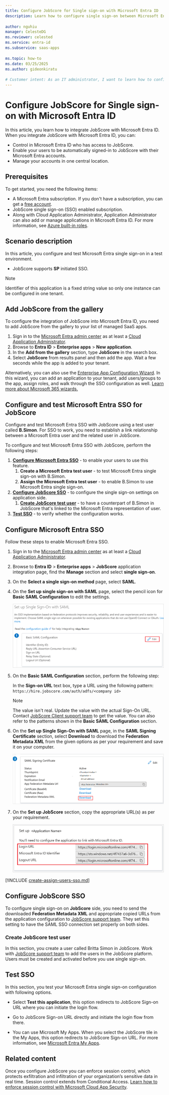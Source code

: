 ```yaml
---
title: Configure JobScore for Single sign-on with Microsoft Entra ID
description: Learn how to configure single sign-on between Microsoft Entra ID and JobScore.

author: nguhiu
manager: CelesteDG
ms.reviewer: celested
ms.service: entra-id
ms.subservice: saas-apps

ms.topic: how-to
ms.date: 03/25/2025
ms.author: gideonkiratu

# Customer intent: As an IT administrator, I want to learn how to configure single sign-on between Microsoft Entra ID and JobScore so that I can control who has access to JobScore, enable automatic sign-in with Microsoft Entra accounts, and manage my accounts in one central location.
---
```

# Configure JobScore for Single sign-on with Microsoft Entra ID

In this article,  you learn how to integrate JobScore with Microsoft Entra ID. When you integrate JobScore with Microsoft Entra ID, you can:

* Control in Microsoft Entra ID who has access to JobScore.
* Enable your users to be automatically signed-in to JobScore with their Microsoft Entra accounts.
* Manage your accounts in one central location.

## Prerequisites

To get started, you need the following items:

* A Microsoft Entra subscription. If you don't have a subscription, you can get a [free account](https://azure.microsoft.com/free/).
* JobScore single sign-on (SSO) enabled subscription.
* Along with Cloud Application Administrator, Application Administrator can also add or manage applications in Microsoft Entra ID.
For more information, see [Azure built-in roles](~/identity/role-based-access-control/permissions-reference.md).

## Scenario description

In this article,  you configure and test Microsoft Entra single sign-on in a test environment.

* JobScore supports **SP** initiated SSO.

> [!NOTE]
> Identifier of this application is a fixed string value so only one instance can be configured in one tenant.

## Add JobScore from the gallery

To configure the integration of JobScore into Microsoft Entra ID, you need to add JobScore from the gallery to your list of managed SaaS apps.

1. Sign in to the [Microsoft Entra admin center](https://entra.microsoft.com) as at least a [Cloud Application Administrator](~/identity/role-based-access-control/permissions-reference.md#cloud-application-administrator).
1. Browse to **Entra ID** > **Enterprise apps** > **New application**.
1. In the **Add from the gallery** section, type **JobScore** in the search box.
1. Select **JobScore** from results panel and then add the app. Wait a few seconds while the app is added to your tenant.

 Alternatively, you can also use the [Enterprise App Configuration Wizard](https://portal.office.com/AdminPortal/home?Q=Docs#/azureadappintegration). In this wizard, you can add an application to your tenant, add users/groups to the app, assign roles, and walk through the SSO configuration as well. [Learn more about Microsoft 365 wizards.](/microsoft-365/admin/misc/azure-ad-setup-guides)

<a name='configure-and-test-azure-ad-sso-for-jobscore'></a>

## Configure and test Microsoft Entra SSO for JobScore

Configure and test Microsoft Entra SSO with JobScore using a test user called **B.Simon**. For SSO to work, you need to establish a link relationship between a Microsoft Entra user and the related user in JobScore.

To configure and test Microsoft Entra SSO with JobScore, perform the following steps:

1. **[Configure Microsoft Entra SSO](#configure-azure-ad-sso)** - to enable your users to use this feature.
    1. **Create a Microsoft Entra test user** - to test Microsoft Entra single sign-on with B.Simon.
    1. **Assign the Microsoft Entra test user** - to enable B.Simon to use Microsoft Entra single sign-on.
1. **[Configure JobScore SSO](#configure-jobscore-sso)** - to configure the single sign-on settings on application side.
    1. **[Create JobScore test user](#create-jobscore-test-user)** - to have a counterpart of B.Simon in JobScore that's linked to the Microsoft Entra representation of user.
1. **[Test SSO](#test-sso)** - to verify whether the configuration works.

<a name='configure-azure-ad-sso'></a>

## Configure Microsoft Entra SSO

Follow these steps to enable Microsoft Entra SSO.

1. Sign in to the [Microsoft Entra admin center](https://entra.microsoft.com) as at least a [Cloud Application Administrator](~/identity/role-based-access-control/permissions-reference.md#cloud-application-administrator).
1. Browse to **Entra ID** > **Enterprise apps** > **JobScore** application integration page, find the **Manage** section and select **single sign-on**.
2. On the **Select a single sign-on method** page, select **SAML**.
3. On the **Set up single sign-on with SAML** page, select the pencil icon for **Basic SAML Configuration** to edit the settings.
    
    ![Screenshot shows to edit Basic S A M L Configuration.](common/edit-urls.png "Basic Configuration")

1. On the **Basic SAML Configuration** section, perform the following step:

    In the **Sign-on URL** text box, type a URL using the following pattern:
    `https://hire.jobscore.com/auth/adfs/<company id>`

	> [!NOTE]
	> The value isn't real. Update the value with the actual Sign-On URL. Contact [JobScore Client support team](mailto:support@jobscore.com) to get the value. You can also refer to the patterns shown in the **Basic SAML Configuration** section.

1. On the **Set up Single Sign-On with SAML** page, in the **SAML Signing Certificate** section, select **Download** to download the **Federation Metadata XML** from the given options as per your requirement and save it on your computer.

	![Screenshot shows the Certificate download link.](common/metadataxml.png "Certificate")

6. On the **Set up JobScore** section, copy the appropriate URL(s) as per your requirement.

	![Screenshot shows to copy appropriate configuration U R L.](common/copy-configuration-urls.png "Configuration")

<a name='create-an-azure-ad-test-user'></a>

[!INCLUDE [create-assign-users-sso.md](~/identity/saas-apps/includes/create-assign-users-sso.md)]

## Configure JobScore SSO

To configure single sign-on on **JobScore** side, you need to send the downloaded **Federation Metadata XML** and appropriate copied URLs from the application configuration to [JobScore support team](mailto:support@jobscore.com). They set this setting to have the SAML SSO connection set properly on both sides.

### Create JobScore test user

In this section, you create a user called Britta Simon in JobScore. Work with [JobScore support team](mailto:support@jobscore.com) to add the users in the JobScore platform. Users must be created and activated before you use single sign-on.

## Test SSO

In this section, you test your Microsoft Entra single sign-on configuration with following options. 

* Select **Test this application**, this option redirects to JobScore Sign-on URL where you can initiate the login flow. 

* Go to JobScore Sign-on URL directly and initiate the login flow from there.

* You can use Microsoft My Apps. When you select the JobScore tile in the My Apps, this option redirects to JobScore Sign-on URL. For more information, see [Microsoft Entra My Apps](/azure/active-directory/manage-apps/end-user-experiences#azure-ad-my-apps).

## Related content

Once you configure JobScore you can enforce session control, which protects exfiltration and infiltration of your organization’s sensitive data in real time. Session control extends from Conditional Access. [Learn how to enforce session control with Microsoft Cloud App Security](/cloud-app-security/proxy-deployment-aad).
